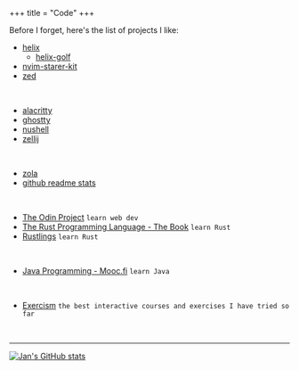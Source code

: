 +++
title = "Code"
+++

Before I forget, here's the list of projects I like:  

- [helix](https://github.com/helix-editor/helix)
  - [helix-golf](https://nik-rev.github.io/helix-golf/)
- [nvim-starer-kit](https://github.com/bcampolo/nvim-starter-kit)
- [zed](https://github.com/zed-industries/zed)

<br/>

- [alacritty](https://github.com/alacritty/alacritty)
- [ghostty](https://github.com/ghostty-org/ghostty)
- [nushell](https://github.com/nushell/nushell)
- [zellij](https://github.com/zellij-org/zellij)

<br/>

- [zola](https://github.com/getzola/zola)
- [github readme stats](https://github.com/anuraghazra/github-readme-stats?tab=readme-ov-file)

<br/>

- [The Odin Project](https://www.theodinproject.com) `learn web dev`
- [The Rust Programming Language - The Book](https://doc.rust-lang.org/book/title-page.html) `learn Rust`
- [Rustlings](https://rustlings.rust-lang.org) `learn Rust`

<br/>

- [Java Programming - Mooc.fi](https://java-programming.mooc.fi) `learn Java`

<br/>

- [Exercism](https://exercism.org) `the best interactive courses and exercises I have tried so far`


<br/>

---

[![Jan's GitHub stats](https://github-readme-stats.vercel.app/api?username=charamzic&show_icons=true&theme=midnight-purple)](https://github.com/charamzic)
